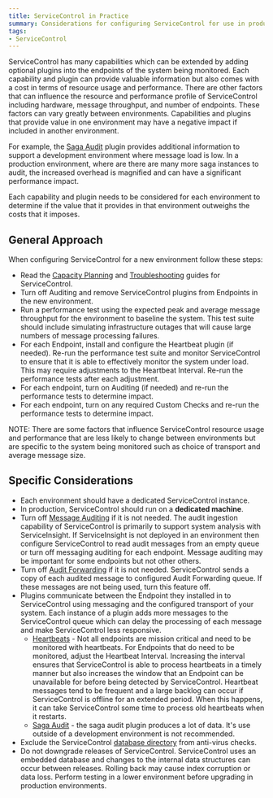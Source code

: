 ```yaml
---
title: ServiceControl in Practice
summary: Considerations for configuring ServiceControl for use in production environments
tags:
- ServiceControl
---
```



ServiceControl has many capabilities which can be extended by adding optional plugins into the endpoints of the system being monitored. Each capability and plugin can provide valuable information but also comes with a cost in terms of resource usage and performance. There are other factors that can influence the resource and performance profile of ServiceControl including hardware, message throughput, and number of endpoints. These factors can vary greatly between environments. Capabilities and plugins that provide value in one environment may have a negative impact if included in another environment.

For example, the [Saga Audit](/servicecontrol/plugins/saga-audit.md) plugin provides additional information to support a development environment where message load is low. In a production environment, where are there are many more saga instances to audit, the increased overhead is magnified and can have a significant performance impact.  

Each capability and plugin needs to be considered for each environment to determine if the value that it provides in that environment outweighs the costs that it imposes. 


## General Approach

When configuring ServiceControl for a new environment follow these steps:

- Read the [Capacity Planning](/servicecontrol/capacity-and-planning.md) and [Troubleshooting](/servicecontrol/troubleshooting.md) guides for ServiceControl.
- Turn off Auditing and remove ServiceControl plugins from Endpoints in the new environment.
- Run a performance test using the expected peak and average message throughput for the environment to baseline the system. This test suite should include simulating infrastructure outages that will cause large numbers of message processing failures. 
- For each Endpoint, install and configure the Heartbeat plugin (if needed). Re-run the performance test suite and monitor ServiceControl to ensure that it is able to effectively monitor the system under load. This may require adjustments to the Heartbeat Interval. Re-run the performance tests after each adjustment.
- For each endpoint, turn on Auditing (if needed) and re-run the performance tests to determine impact.
- For each endpoint, turn on any required Custom Checks and re-run the performance tests to determine impact.

NOTE: There are some factors that influence ServiceControl resource usage and performance that are less likely to change between environments but are specific to the system being monitored such as choice of transport and average message size. 


## Specific Considerations

- Each environment should have a dedicated ServiceControl instance.
- In production, ServiceControl should run on a **dedicated machine**.
- Turn off [Message Auditing](/nservicebus/operations/auditing.md) if it is not needed. The audit ingestion capability of ServiceControl is primarily to support system analysis with ServiceInsight. If ServiceInsight is not deployed in an environment then configure ServiceControl to read audit messages from an empty queue or turn off messaging auditing for each endpoint. Message auditing may be important for some endpoints but not other others. 
- Turn off [Audit Forwarding](/servicecontrol/errorlog-auditlog-behavior.md) if it is not needed. ServiceControl sends a copy of each audited message to configured Audit Forwarding queue. If these messages are not being used, turn this feature off.
- Plugins communicate between the Endpoint they installed in to ServiceControl using messaging and the configured transport of your system. Each instance of a plugin adds more messages to the ServiceControl queue which can delay the processing of each message and make ServiceControl less responsive.
  - [Heartbeats](/servicepulse/intro-endpoints-heartbeats.md) - Not all endpoints are mission critical and need to be monitored with heartbeats. For Endpoints that do need to be monitored, adjust the Heartbeat Interval. Increasing the interval ensures that ServiceControl is able to process heartbeats in a timely manner but also increases the window that an Endpoint can be unavailable for before being detected by ServiceControl. Heartbeat messages tend to be frequent and a large backlog can occur if ServiceControl is offline for an extended period. When this happens, it can take ServiceControl some time to process old heartbeats when it restarts. 
  - [Saga Audit](/servicecontrol/plugins/saga-audit.md) - the saga audit plugin produces a lot of data. It's use outside of a development environment is not recommended.
- Exclude the ServiceControl [database directory](/servicecontrol/configure-ravendb-location.md) from anti-virus checks.
- Do not downgrade releases of ServiceControl. ServiceControl uses an embedded database and changes to the internal data structures can occur between releases. Rolling back may cause index corruption or data loss. Perform testing in a lower environment before upgrading in production environments.